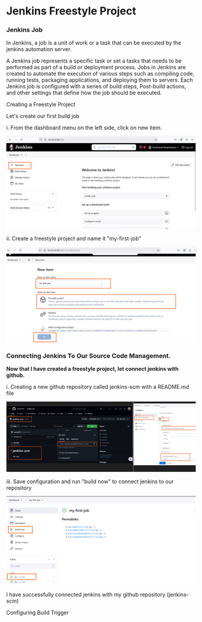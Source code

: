 # Jenkins Freestyle Project

### Jenkins Job

In Jenkins, a job is a unit of work or a task that can be executed by the jenkins automation server.

A Jenkins job represents a specific task or set a tasks that needs to be performed as part of a build or deployment process. Jobs in Jenkins are created to automate the execution of various steps such as compiling code, running tests, packaging applications, and deploying them to servers. Each Jenkins job is configured with a series of build steps, Post-build actions, and other settings that define how the job should be executed.

Creating a Freestyle Project

Let's create our first build job

i. From the dashboard menu on the left side, click on new item.

![The Image shows the jenkins console](image/images/jenkins-console.png)

ii. Create a freestyle project and name it "my-first-job"

![The Image shows the creation of a "freestyle project"](image/images/jenkins-dashboard1.png)



### Connecting Jenkins To Our Source Code Management.

**Now that I have created a freestyle project, let connect jenkins with github.**


i. Creating a new github repository called jenkins-scm with a README.md file



![The Image shows the connection of jenkin to jenkins-scm in the github source code management console](image/images/jenkins-to-jenkins-scm.png)


iii. Save configuration and run "build now" to connect jenkins to our repository

![The Image shows the connection of jenkins to repository](image/images/connect-jenkins-to-repository.png)

I have successfully connected jenkins with my github repository (jenkins-scm)


Configuring Build Trigger



